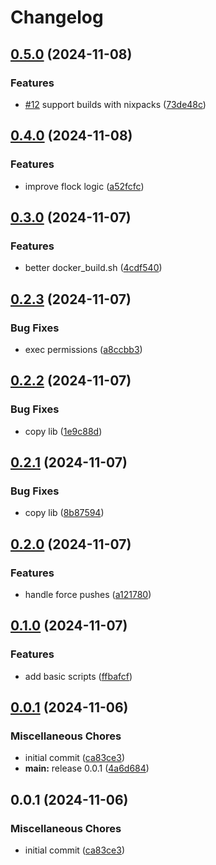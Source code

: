 # Changelog

## [0.5.0](https://github.com/ptah-sh/ptah-busybox/compare/v0.4.0...v0.5.0) (2024-11-08)


### Features

* [#12](https://github.com/ptah-sh/ptah-busybox/issues/12) support builds with nixpacks ([73de48c](https://github.com/ptah-sh/ptah-busybox/commit/73de48c6ef50112c1e6f72506de4c700d615ef38))

## [0.4.0](https://github.com/ptah-sh/ptah-busybox/compare/v0.3.0...v0.4.0) (2024-11-08)


### Features

* improve flock logic ([a52fcfc](https://github.com/ptah-sh/ptah-busybox/commit/a52fcfc5461545718fec071d46e6132aaac4c222))

## [0.3.0](https://github.com/ptah-sh/ptah-busybox/compare/v0.2.3...v0.3.0) (2024-11-07)


### Features

* better docker_build.sh ([4cdf540](https://github.com/ptah-sh/ptah-busybox/commit/4cdf540ed599e0d265901f485a2b5d62e8caecc2))

## [0.2.3](https://github.com/ptah-sh/ptah-busybox/compare/v0.2.2...v0.2.3) (2024-11-07)


### Bug Fixes

* exec permissions ([a8ccbb3](https://github.com/ptah-sh/ptah-busybox/commit/a8ccbb363dc103115f3617303fe0f87829451db6))

## [0.2.2](https://github.com/ptah-sh/ptah-busybox/compare/v0.2.1...v0.2.2) (2024-11-07)


### Bug Fixes

* copy lib ([1e9c88d](https://github.com/ptah-sh/ptah-busybox/commit/1e9c88d2624c104798025830d51faa0e26171d8f))

## [0.2.1](https://github.com/ptah-sh/ptah-busybox/compare/v0.2.0...v0.2.1) (2024-11-07)


### Bug Fixes

* copy lib ([8b87594](https://github.com/ptah-sh/ptah-busybox/commit/8b87594dc74d56f54747fe435ba23f56dbc40891))

## [0.2.0](https://github.com/ptah-sh/ptah-busybox/compare/v0.1.0...v0.2.0) (2024-11-07)


### Features

* handle force pushes ([a121780](https://github.com/ptah-sh/ptah-busybox/commit/a1217806bed17c2f8f65812ba95ff79fba18904a))

## [0.1.0](https://github.com/ptah-sh/ptah-busybox/compare/v0.0.1...v0.1.0) (2024-11-07)


### Features

* add basic scripts ([ffbafcf](https://github.com/ptah-sh/ptah-busybox/commit/ffbafcf18639862f91ebf9970174574013bf6e46))

## [0.0.1](https://github.com/ptah-sh/ptah-busybox/compare/v0.0.1...v0.0.1) (2024-11-06)


### Miscellaneous Chores

* initial commit ([ca83ce3](https://github.com/ptah-sh/ptah-busybox/commit/ca83ce3dc0107c9da4a9931c4caa440ae2fdc3a0))
* **main:** release 0.0.1 ([4a6d684](https://github.com/ptah-sh/ptah-busybox/commit/4a6d684def9aa876611a9be3076c08eed1a603b4))

## 0.0.1 (2024-11-06)


### Miscellaneous Chores

* initial commit ([ca83ce3](https://github.com/ptah-sh/ptah-busybox/commit/ca83ce3dc0107c9da4a9931c4caa440ae2fdc3a0))
